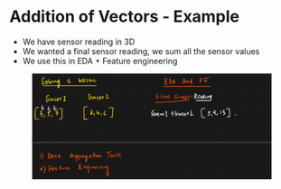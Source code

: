 # Addition of Vectors - Example

* We have sensor reading in 3D
* We wanted a final sensor reading, we sum all the sensor values
* We use this in EDA + Feature engineering

<figure><img src="../../.gitbook/assets/image (5) (1) (1) (1) (1).png" alt=""><figcaption></figcaption></figure>
